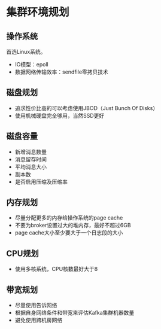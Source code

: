 # 集群环境规划
## 操作系统
首选Linux系统。
* IO模型：epoll
* 数据网络传输效率：sendfile零拷贝技术

## 磁盘规划
* 追求性价比高的可以考虑使用JBOD（Just Bunch Of Disks）
* 使用机械硬盘完全够用，当然SSD更好

## 磁盘容量
* 新增消息数量
* 消息留存时间
* 平均消息大小
* 副本数
* 是否启用压缩及压缩率

## 内存规划
* 尽量分配更多的内存给操作系统的page cache
* 不要为broker设置过大的堆内存，最好不超过6GB
* page cache大小至少要大于一个日志段的大小

## CPU规划
* 使用多核系统，CPU核数最好大于8

## 带宽规划
* 尽量使用告诉网络
* 根据自身网络条件和带宽来评估Kafka集群机器数量
* 避免使用跨机房网络